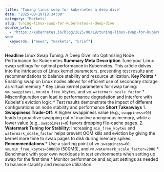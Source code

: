 ```yaml
---
title: 'Tuning linux swap for kubernetes a deep dive'
date: "2025-08-19T18:34:08"
category: "Markets"
slug: tuning-linux-swap-for-kubernetes-a-deep-dive
source_urls:
  - "https://kubernetes.io/blog/2025/08/19/tuning-linux-swap-for-kubernetes-a-deep-dive/"
seo:
  keywords: ["news", "markets", "brief"]
---
```

**Headline** Linux Swap Tuning: A Deep Dive into Optimizing Node Performance for Kubernetes  **Summary Meta Description** Tune your Linux swap settings for optimal performance in Kubernetes. This article delves into the intricacies of Linux kernel parameters, presenting test results and recommendations to balance stability and resource utilization.  **Key Points**  * Enabling swap on Linux nodes allows for efficient use of secondary storage as virtual memory * Key Linux kernel parameters for swap tuning: `vm.swappiness`, `vm.min_free_kbytes`, and `vm.watermark_scale_factor` * Misconfiguration can lead to performance degradation and interfere with Kubelet's eviction logic * Test results demonstrate the impact of different configurations on node stability and performance  **Short Takeaways**  1.  **Swappiness Trade-Off**: A higher swappiness value (e.g., `swappiness=90`) leads to proactive swapping out of inactive anonymous memory, while a lower value (e.g., `swappiness=0`) favors dropping file-cache pages. 2.  **Watermark Tuning for Stability**: Increasing `min_free_kbytes` and `watermark_scale_factor` helps prevent OOM kills and eviction by giving the kernel more time to swap pages to disk during memory spikes.  **Recommendations**  * Use a starting point of `vm.swappiness=60`, `vm.min_free_kbytes=500000` (500MB), and `vm.watermark_scale_factor=2000` * Benchmark with your own workloads in test environments when setting up swap for the first time * Monitor performance and adjust settings as needed to balance stability and resource utilization 
